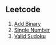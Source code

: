 ## Leetcode
1. [Add Binary](https://leetcode.com/problems/add-binary/ )
2. [Single Number](https://leetcode.com/problems/single-number/)
3. [Valid Sudoku](https://leetcode.com/problems/valid-sudoku/solution/)


